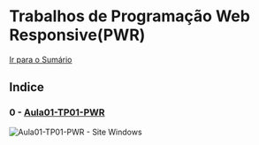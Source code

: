 # Trabalhos de Programação Web Responsive(PWR)
[Ir para o Sumário](../README.md)
## Indice
### 0 - [Aula01-TP01-PWR](Aula01-TP01-PWR/README.md)
![Aula01-TP01-PWR - Site Windows](./gifs/Aula01-TP01-PWR.gif)